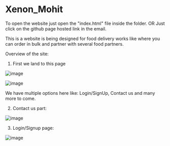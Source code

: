 # Xenon_Mohit

To open the website just open the "index.html" file inside the folder.
                      OR
Just click on the github page hosted link in the email.


This is a website is being designed for food delivery works like where you can order in bulk and partner with several food partners.

Overview of the site:
1. First we land to this page

![image](https://user-images.githubusercontent.com/68125518/181075275-18aa6261-2c4c-4eaf-b103-898bad8b2cd6.png)

![image](https://user-images.githubusercontent.com/68125518/181075378-78b15714-899d-4dbb-b2d1-fd50d69e5079.png)

We have multiple options here like: Login/SignUp, Contact us and many more to come.

2. Contact us part:

![image](https://user-images.githubusercontent.com/68125518/181075469-999db3f5-dfbf-42ee-b09b-a8ab0ba9c0df.png)


3. Login/Signup page:

![image](https://user-images.githubusercontent.com/68125518/181075847-a6810915-cce3-49e3-a413-16c20c2759e9.png)
